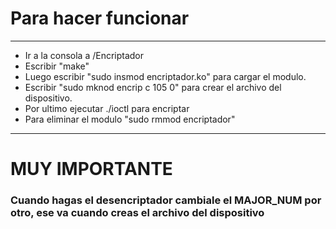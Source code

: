 # Para hacer funcionar #
---

- Ir a la consola a /Encriptador  
- Escribir "make"  
- Luego escribir "sudo insmod encriptador.ko" para cargar el modulo.  
- Escribir "sudo mknod encrip c 105 0" para crear el archivo del dispositivo.  
- Por ultimo ejecutar ./ioctl para encriptar  
- Para eliminar el modulo "sudo rmmod encriptador"  
---

# MUY IMPORTANTE #

### Cuando hagas el desencriptador cambiale el MAJOR_NUM por otro, ese va cuando creas el archivo del dispositivo ###
